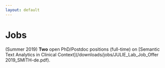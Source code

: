 ```yaml
---
layout: default
---
```


# Jobs

(Summer 2019) **Two** open PhD/Postdoc positions (full-time) on [Semantic Text Analytics in Clinical Context](/downloads/jobs/JULIE_Lab_Job_Offer 2019_SMITH-de.pdf).
